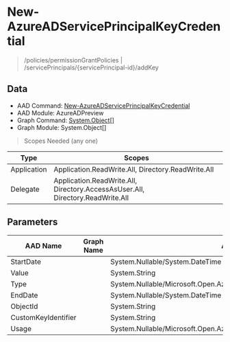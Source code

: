 # New-AzureADServicePrincipalKeyCredential

> /policies/permissionGrantPolicies | /servicePrincipals/{servicePrincipal-id}/addKey

## Data

+ AAD Command: [New-AzureADServicePrincipalKeyCredential](https://docs.microsoft.com/en-us/powershell/module/AzureADPreview/New-AzureADServicePrincipalKeyCredential)
+ AAD Module: AzureADPreview
+ Graph Command: [System.Object[]](https://docs.microsoft.com/en-us/powershell/module/System.Object[]/System.Object[])
+ Graph Module: System.Object[]

> Scopes Needed (any one)

|Type|Scopes|
|---|---|
|Application|Application.ReadWrite.All, Directory.ReadWrite.All|
|Delegate|Application.ReadWrite.All, Directory.AccessAsUser.All, Directory.ReadWrite.All|

## Parameters

|AAD Name|Graph Name|AAD Type|Graph Type|Infos|
|---|---|---|---|---|
|StartDate||System.Nullable/System.DateTime|||
|Value||System.String|||
|Type||System.Nullable/Microsoft.Open.AzureAD.Graph.PowerShell.Custom.KeyType|||
|EndDate||System.Nullable/System.DateTime|||
|ObjectId||System.String|||
|CustomKeyIdentifier||System.String|||
|Usage||System.Nullable/Microsoft.Open.AzureAD.Graph.PowerShell.Custom.KeyUsage|||

